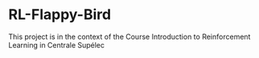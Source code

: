 # RL-Flappy-Bird
This project is in the context of the Course Introduction to Reinforcement Learning in Centrale Supélec
